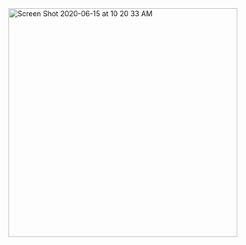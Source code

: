 <img width="454" alt="Screen Shot 2020-06-15 at 10 20 33 AM" src="https://github.com/SoniaDumitru/The-Complete-SQL---Course-Udemy-/blob/master/Screen%2BShot%2B2016-04-17%2Bat%2B12.22.49%2BPM.png">
